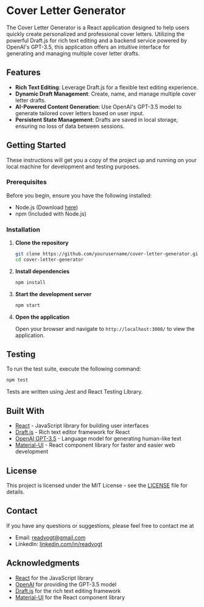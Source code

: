 # Cover Letter Generator

The Cover Letter Generator is a React application designed to help users quickly create personalized and professional cover letters. Utilizing the powerful Draft.js for rich text editing and a backend service powered by OpenAI's GPT-3.5, this application offers an intuitive interface for generating and managing multiple cover letter drafts.

## Features

- **Rich Text Editing**: Leverage Draft.js for a flexible text editing experience.
- **Dynamic Draft Management**: Create, name, and manage multiple cover letter drafts.
- **AI-Powered Content Generation**: Use OpenAI's GPT-3.5 model to generate tailored cover letters based on user input.
- **Persistent State Management**: Drafts are saved in local storage, ensuring no loss of data between sessions.

## Getting Started

These instructions will get you a copy of the project up and running on your local machine for development and testing purposes.

### Prerequisites

Before you begin, ensure you have the following installed:

- Node.js (Download [here](https://nodejs.org/en/download/))
- npm (Included with Node.js)

### Installation

1. **Clone the repository**

   ```bash
   git clone https://github.com/yourusername/cover-letter-generator.git
   cd cover-letter-generator
   ```

2. **Install dependencies**

   ```bash
   npm install
   ```

3. **Start the development server**

   ```bash
   npm start
   ```

4. **Open the application**

   Open your browser and navigate to `http://localhost:3000/` to view the application.

## Testing

To run the test suite, execute the following command:

```bash
npm test
```

Tests are written using Jest and React Testing Library.

## Built With

- [React](https://reactjs.org/) - JavaScript library for building user interfaces
- [Draft.js](https://draftjs.org/) - Rich text editor framework for React
- [OpenAI GPT-3.5](https://platform.openai.com/docs/guides/gpt) - Language model for generating human-like text
- [Material-UI](https://material-ui.com/) - React component library for faster and easier web development

## License

This project is licensed under the MIT License - see the [LICENSE](LICENSE) file for details.

## Contact

If you have any questions or suggestions, please feel free to contact me at

- Email: [readvogt@gmail.com](mailto:readvogt@gmail.com)
- LinkedIn: [linkedin.com/in/readvogt](https://www.linkedin.com/in/reed-vogt-fullstack-developer/)

## Acknowledgments

- [React](https://reactjs.org/) for the JavaScript library
- [OpenAI](https://openai.com/) for providing the GPT-3.5 model
- [Draft.js](https://draftjs.org/) for the rich text editing framework
- [Material-UI](https://material-ui.com/) for the React component library
